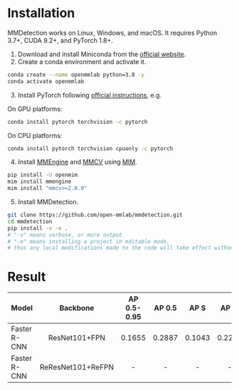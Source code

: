 # Installation
MMDetection works on Linux, Windows, and macOS. It requires Python 3.7+, CUDA 9.2+, and PyTorch 1.8+.

1. Download and install Miniconda from the [official website](https://docs.conda.io/en/latest/miniconda.html).
2. Create a conda environment and activate it.
```bash
conda create --name openmmlab python=3.8 -y
conda activate openmmlab
```
3. Install PyTorch following [official instructions](https://pytorch.org/get-started/locally/), e.g.

On GPU platforms:
```bash
conda install pytorch torchvision -c pytorch
```

On CPU platforms:
```bash
conda install pytorch torchvision cpuonly -c pytorch
```

4. Install [MMEngine](https://github.com/open-mmlab/mmengine) and [MMCV](https://github.com/open-mmlab/mmcv) using [MIM](https://github.com/open-mmlab/mim).
```bash
pip install -U openmim
mim install mmengine
mim install "mmcv>=2.0.0"
```

5. Install MMDetection.
```bash
git clone https://github.com/open-mmlab/mmdetection.git
cd mmdetection
pip install -v -e .
# "-v" means verbose, or more output
# "-e" means installing a project in editable mode,
# thus any local modifications made to the code will take effect without reinstallation.
```

# Result
| Model | Backbone | AP 0.5-0.95 | AP 0.5 | AP S | AP M | AP L | F1 Score | Config | Download |
| ------ |:-------------:|:----------------------:|:----------------------:|:----------------------:|:----------------------:|:----------------------:|:----------------------:|:----------------------:|:----------------------:|
| Faster R-CNN| ResNet101+FPN | 0.1655 | 0.2887 | 0.1043 | 0.2219 | 0.3041 | - | [config](https://drive.google.com/file/d/1cKF3iFt67XU_e3wqI9XBW4TqJQsP5osH/view?usp=drive_link) | [model](https://drive.google.com/file/d/1CvPknKVzF9U1ezjQQ_y5z58JdVPLLPLH/view?usp=drive_link) |
| Faster R-CNN| ReResNet101+ReFPN | - | - | - | - | - | - | - | - |